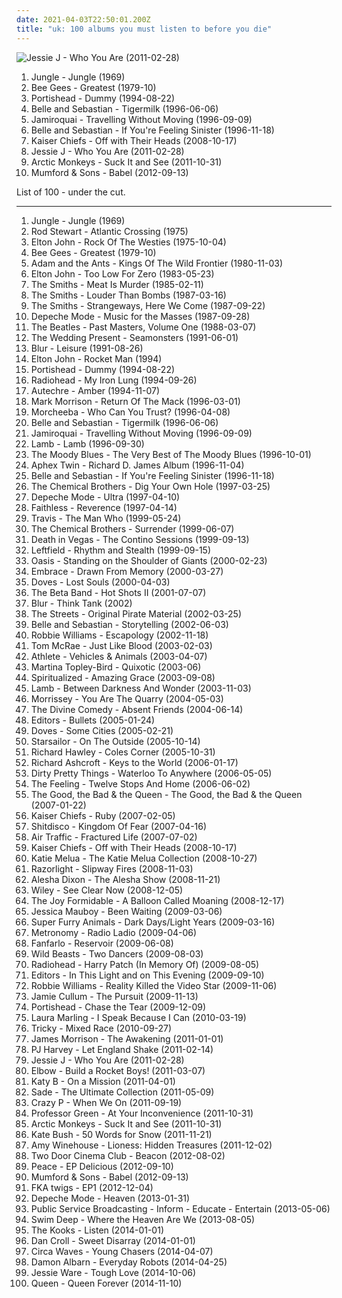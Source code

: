 ```yaml
---
date: 2021-04-03T22:50:01.200Z
title: "uk: 100 albums you must listen to before you die"
---
```

![Jessie J - Who You Are (2011-02-28)](http://coverartarchive.org/release/cae1712f-0423-4398-bc8a-f458bf7a45c2/14000252347-500.jpg "Jessie J - Who You Are (2011-02-28)")
<ol class="albums">
<li data-cover="http://coverartarchive.org/release/8d7018ec-2064-49e4-9dbe-2982f753ec20/9129871365-500.jpg" data-tags="soul, uk" role="button">Jungle - Jungle (1969)</li>
<li data-cover="http://coverartarchive.org/release/b74306eb-15ac-4d9c-9780-a86ad6a87a10/21650782271-500.jpg" data-tags="soundtrack, pop, 70s, uk, easy listening, bee gees, vinyl, 00s, laptop, disco pop" role="button">Bee Gees - Greatest (1979-10)</li>
<li data-cover="http://coverartarchive.org/release/87888070-1b25-4830-aebc-dee490058b74/2550628489-500.jpg" data-tags="trip-hop" role="button">Portishead - Dummy (1994-08-22)</li>
<li data-cover="http://coverartarchive.org/release/dbd2e4d7-ad8f-3b53-9184-9c1554fb3b09/18848392355-500.jpg" data-tags="indie, 1996, indie pop" role="button">Belle and Sebastian - Tigermilk (1996-06-06)</li>
<li data-cover="http://coverartarchive.org/release/e357d59f-7440-47bd-97c5-88c38c1080f8/7479486477-500.jpg" data-tags="funk, acid jazz" role="button">Jamiroquai - Travelling Without Moving (1996-09-09)</li>
<li data-cover="http://coverartarchive.org/release/2b3c2f96-91f9-4d82-8efb-bd51812cab3c/4629555490-500.jpg" data-tags="indie pop, 1996, indie" role="button">Belle and Sebastian - If You're Feeling Sinister (1996-11-18)</li>
<li data-cover="https://img.discogs.com/dOJ1AHm2GhNiNfXVb-R0Hv_kODY=/fit-in/600x594/filters:strip_icc():format(jpeg):mode_rgb():quality(90)/discogs-images/R-1710478-1270906698.jpeg.jpg" data-tags="indie, britpop, rock" role="button">Kaiser Chiefs - Off with Their Heads (2008-10-17)</li>
<li data-cover="http://coverartarchive.org/release/cae1712f-0423-4398-bc8a-f458bf7a45c2/14000252347-500.jpg" data-tags="pop" role="button">Jessie J - Who You Are (2011-02-28)</li>
<li data-cover="https://via.placeholder.com/450" data-tags="indie rock, rock, indie" role="button">Arctic Monkeys - Suck It and See (2011-10-31)</li>
<li data-cover="http://coverartarchive.org/release/5e41ce0d-ce16-4a00-83bb-8e0e41d67cbb/2484391424-500.jpg" data-tags="folk, indie, british" role="button">Mumford & Sons - Babel (2012-09-13)</li>
</ol>
List of 100 - under the cut.
<!-- more -->

_________________

<ol class="albums">
<li data-cover="http://coverartarchive.org/release/8d7018ec-2064-49e4-9dbe-2982f753ec20/9129871365-500.jpg" data-tags="soul, uk" role="button">
Jungle - Jungle (1969)
</li>
<li data-cover="http://coverartarchive.org/release/17e2b2bf-2ccc-4592-9b32-d4fdf7d9423a/7297450107-500.jpg" data-tags="classic rock, rock, soft rock" role="button">
Rod Stewart - Atlantic Crossing (1975)
</li>
<li data-cover="http://coverartarchive.org/release/5904320c-f3ca-4320-bade-58215eda3e0c/1637049317-500.jpg" data-tags="70s" role="button">
Elton John - Rock Of The Westies (1975-10-04)
</li>
<li data-cover="http://coverartarchive.org/release/b74306eb-15ac-4d9c-9780-a86ad6a87a10/21650782271-500.jpg" data-tags="soundtrack, pop, 70s, uk, easy listening, bee gees, vinyl, 00s, laptop, disco pop" role="button">
Bee Gees - Greatest (1979-10)
</li>
<li data-cover="http://coverartarchive.org/release/14e135fe-eb2b-4361-a12e-66b13fe34ee9/9607837582-500.jpg" data-tags="80s, new wave" role="button">
Adam and the Ants - Kings Of The Wild Frontier (1980-11-03)
</li>
<li data-cover="https://img.discogs.com/E-XIZX6szT6SNly6aXkCwEIKXmI=/fit-in/600x600/filters:strip_icc():format(jpeg):mode_rgb():quality(90)/discogs-images/R-3555237-1486241301-4757.jpeg.jpg" data-tags="80s, classic rock" role="button">
Elton John - Too Low For Zero (1983-05-23)
</li>
<li data-cover="http://coverartarchive.org/release/553849ea-0c72-3239-af7a-f59a8e048f0b/2589359162-500.jpg" data-tags="80s" role="button">
The Smiths - Meat Is Murder (1985-02-11)
</li>
<li data-cover="http://coverartarchive.org/release/c0da7fda-06a8-452c-b25b-9aa320f7409d/4734396063-500.jpg" data-tags="80s" role="button">
The Smiths - Louder Than Bombs (1987-03-16)
</li>
<li data-cover="http://coverartarchive.org/release/832c3cd6-effa-3e5f-a6e1-273cfd2d9c27/21363854627-500.jpg" data-tags="80s" role="button">
The Smiths - Strangeways, Here We Come (1987-09-22)
</li>
<li data-cover="http://coverartarchive.org/release/4577ed01-57ad-3826-800b-e0c4d4998611/9417546640-500.jpg" data-tags="synthpop, 80s, new wave, electronic" role="button">
Depeche Mode - Music for the Masses (1987-09-28)
</li>
<li data-cover="http://coverartarchive.org/release/9df42f72-ae56-4f5b-8f35-53aa3e8665b6/7036450645-500.jpg" data-tags="classic rock, rock, 60s, 80s, uk, compilation, rock pop, laptop, english group" role="button">
The Beatles - Past Masters, Volume One (1988-03-07)
</li>
<li data-cover="https://via.placeholder.com/450" data-tags="indie rock" role="button">
The Wedding Present - Seamonsters (1991-06-01)
</li>
<li data-cover="http://coverartarchive.org/release/5834ce7b-007f-4e47-84bb-b4b66a6bdabf/4454840771-500.jpg" data-tags="britpop, alternative rock, 90s" role="button">
Blur - Leisure (1991-08-26)
</li>
<li data-cover="http://coverartarchive.org/release/f9c5c09d-4c24-47de-bf43-c6ea218de29a/1637331973-500.jpg" data-tags="rock pop" role="button">
Elton John - Rocket Man (1994)
</li>
<li data-cover="http://coverartarchive.org/release/87888070-1b25-4830-aebc-dee490058b74/2550628489-500.jpg" data-tags="trip-hop" role="button">
Portishead - Dummy (1994-08-22)
</li>
<li data-cover="http://coverartarchive.org/release/13c58395-5df0-4db3-8513-5c2d87bfbd7c/10359692033-500.jpg" data-tags="alternative rock, rock, radiohead" role="button">
Radiohead - My Iron Lung (1994-09-26)
</li>
<li data-cover="https://via.placeholder.com/450" data-tags="idm, ambient, electronic" role="button">
Autechre - Amber (1994-11-07)
</li>
<li data-cover="http://coverartarchive.org/release/50989c66-32db-4e87-b368-15a712783c6f/22017969148-500.jpg" data-tags="hip hop, 90s, rnb" role="button">
Mark Morrison - Return Of The Mack (1996-03-01)
</li>
<li data-cover="http://coverartarchive.org/release/9db51cd6-38f6-3b42-8ad5-559963d68f35/4221404915-500.jpg" data-tags="trip-hop, downtempo, chillout" role="button">
Morcheeba - Who Can You Trust? (1996-04-08)
</li>
<li data-cover="http://coverartarchive.org/release/dbd2e4d7-ad8f-3b53-9184-9c1554fb3b09/18848392355-500.jpg" data-tags="indie, 1996, indie pop" role="button">
Belle and Sebastian - Tigermilk (1996-06-06)
</li>
<li data-cover="http://coverartarchive.org/release/e357d59f-7440-47bd-97c5-88c38c1080f8/7479486477-500.jpg" data-tags="funk, acid jazz" role="button">
Jamiroquai - Travelling Without Moving (1996-09-09)
</li>
<li data-cover="http://coverartarchive.org/release/4172b52f-6e74-4182-a101-7eac30f3bf55/2542250052-500.jpg" data-tags="trip-hop" role="button">
Lamb - Lamb (1996-09-30)
</li>
<li data-cover="https://img.discogs.com/Ax_bZ6h8wyTDBUwUTVfKuGJXPLc=/fit-in/591x588/filters:strip_icc():format(jpeg):mode_rgb():quality(90)/discogs-images/R-14534599-1576526750-6048.jpeg.jpg" data-tags="progressive rock, uk, symphonic rock, 90s, compilation, laptop, english group, t m blues" role="button">
The Moody Blues - The Very Best of The Moody Blues (1996-10-01)
</li>
<li data-cover="https://via.placeholder.com/450" data-tags="idm, electronic" role="button">
Aphex Twin - Richard D. James Album (1996-11-04)
</li>
<li data-cover="http://coverartarchive.org/release/2b3c2f96-91f9-4d82-8efb-bd51812cab3c/4629555490-500.jpg" data-tags="indie pop, 1996, indie" role="button">
Belle and Sebastian - If You're Feeling Sinister (1996-11-18)
</li>
<li data-cover="http://coverartarchive.org/release/79f2fb40-1e55-4a56-b749-89a9c73d8cb6/19177871704-500.jpg" data-tags="electronic, big beat" role="button">
The Chemical Brothers - Dig Your Own Hole (1997-03-25)
</li>
<li data-cover="http://coverartarchive.org/release/127b9b29-4252-463b-9d9a-30b888c19867/9417557840-500.jpg" data-tags="electronic, synthpop, 90s" role="button">
Depeche Mode - Ultra (1997-04-10)
</li>
<li data-cover="https://via.placeholder.com/450" data-tags="electronic, trip-hop" role="button">
Faithless - Reverence (1997-04-14)
</li>
<li data-cover="http://coverartarchive.org/release/bcbc7ed8-6b81-31d3-85d5-7cca535210dd/17694457523-500.jpg" data-tags="britpop" role="button">
Travis - The Man Who (1999-05-24)
</li>
<li data-cover="https://img.discogs.com/dwUp27qEL88PzCYRgc2iUrDGMlc=/fit-in/464x373/filters:strip_icc():format(jpeg):mode_rgb():quality(90)/discogs-images/R-7045755-1437218119-3187.png.jpg" data-tags="electronic, big beat" role="button">
The Chemical Brothers - Surrender (1999-06-07)
</li>
<li data-cover="https://img.discogs.com/7671t6_gOUBXGxurdZRYDsPfb0Y=/fit-in/600x521/filters:strip_icc():format(jpeg):mode_rgb():quality(90)/discogs-images/R-98180-1497133178-8372.jpeg.jpg" data-tags="electronic" role="button">
Death in Vegas - The Contino Sessions (1999-09-13)
</li>
<li data-cover="https://img.discogs.com/4oAfWsk1HMVyqEkYBGkpFeEkO3o=/fit-in/600x598/filters:strip_icc():format(jpeg):mode_rgb():quality(90)/discogs-images/R-2266952-1458833514-6678.jpeg.jpg" data-tags="electronic" role="button">
Leftfield - Rhythm and Stealth (1999-09-15)
</li>
<li data-cover="http://coverartarchive.org/release/a807034d-09ee-3d4c-9566-06d114c1fc6c/5710869185-500.jpg" data-tags="britpop, rock" role="button">
Oasis - Standing on the Shoulder of Giants (2000-02-23)
</li>
<li data-cover="https://via.placeholder.com/450" data-tags="uk, explorations, post-britpop, embrace, js new additions, 2check, boughtlist2013" role="button">
Embrace - Drawn From Memory (2000-03-27)
</li>
<li data-cover="http://coverartarchive.org/release/81776221-c3ae-4662-8f2f-7a239cbb24af/27974433834-500.jpg" data-tags="indie rock, britpop" role="button">
Doves - Lost Souls (2000-04-03)
</li>
<li data-cover="http://coverartarchive.org/release/606b6e98-c195-4752-9024-3fd568f1dc42/21267333260-500.jpg" data-tags="00s, leftfield" role="button">
The Beta Band - Hot Shots II (2001-07-07)
</li>
<li data-cover="https://img.discogs.com/JYweVK-MP3wZ3FKa9znVYZ8HtjU=/fit-in/600x597/filters:strip_icc():format(jpeg):mode_rgb():quality(90)/discogs-images/R-665319-1214141347.jpeg.jpg" data-tags="britpop" role="button">
Blur - Think Tank (2002)
</li>
<li data-cover="http://coverartarchive.org/release/61db93a5-4c70-3d20-97be-61cc2db67d7f/14791473573-500.jpg" data-tags="british, hip-hop" role="button">
The Streets - Original Pirate Material (2002-03-25)
</li>
<li data-cover="http://coverartarchive.org/release/6d1d433e-709b-4c6b-8d09-7e8b845be806/4629393369-500.jpg" data-tags="soundtrack, indie pop, indie, 00s" role="button">
Belle and Sebastian - Storytelling (2002-06-03)
</li>
<li data-cover="http://coverartarchive.org/release/4af3d5df-674c-3d37-903c-b9ced24d5c3a/21168360245-500.jpg" data-tags="pop, robbie williams" role="button">
Robbie Williams - Escapology (2002-11-18)
</li>
<li data-cover="http://coverartarchive.org/release/758af90d-178d-3450-8585-165e05746c5c/26836542879-500.jpg" data-tags="alternative rock, folk" role="button">
Tom McRae - Just Like Blood (2003-02-03)
</li>
<li data-cover="https://img.discogs.com/CUYKJ9gtM3_vuXerojpDizi20Mw=/fit-in/486x419/filters:strip_icc():format(jpeg):mode_rgb():quality(90)/discogs-images/R-12740973-1541075556-5365.jpeg.jpg" data-tags="indie" role="button">
Athlete - Vehicles & Animals (2003-04-07)
</li>
<li data-cover="http://coverartarchive.org/release/aa4f112b-51b1-435d-9af1-17ec12921914/28543973353-500.jpg" data-tags="trip-hop, soul" role="button">
Martina Topley-Bird - Quixotic (2003-06)
</li>
<li data-cover="http://coverartarchive.org/release/68db5bae-192d-4f35-88fc-984d6a976ec7/1269152456-500.jpg" data-tags="alternative, experimental, uk, shoegaze, garage rock, gospel, 00s, freedom, ecstasy, 2000s, west midlands, sanctuary, rugby, midlands, fuzzy guitar goodness, superb song to drive to, i love singing along, where is my bong, warwickshire, compact discs i own, drunk tank singalong tune, glorify my drug usage, wintercase 07, its not indie assholes, spiritual radio" role="button">
Spiritualized - Amazing Grace (2003-09-08)
</li>
<li data-cover="http://coverartarchive.org/release/b2b78290-b041-4cdb-8355-7f8090ff7485/21687038310-500.jpg" data-tags="trip-hop" role="button">
Lamb - Between Darkness And Wonder (2003-11-03)
</li>
<li data-cover="http://coverartarchive.org/release/6206d126-6938-3efd-b0a0-63877cd0a237/25696770339-500.jpg" data-tags="alternative, morrissey" role="button">
Morrissey - You Are The Quarry (2004-05-03)
</li>
<li data-cover="http://coverartarchive.org/release/ac140944-91f4-4035-bc46-187769f78e27/12401523730-500.jpg" data-tags="alternative, chamber pop, baroque pop" role="button">
The Divine Comedy - Absent Friends (2004-06-14)
</li>
<li data-cover="https://img.discogs.com/76iDfcOdo3T6EVuxMLh6F0f0qAo=/fit-in/600x590/filters:strip_icc():format(jpeg):mode_rgb():quality(90)/discogs-images/R-2068634-1399311003-6017.jpeg.jpg" data-tags="alternative, indie rock" role="button">
Editors - Bullets (2005-01-24)
</li>
<li data-cover="http://coverartarchive.org/release/b0ba7c08-6c6b-37f3-b9e6-4cbcd4669e5e/13933926349-500.jpg" data-tags="indie rock" role="button">
Doves - Some Cities (2005-02-21)
</li>
<li data-cover="https://via.placeholder.com/450" data-tags="rock, britpop" role="button">
Starsailor - On The Outside (2005-10-14)
</li>
<li data-cover="https://img.discogs.com/8V5whur219Nvp63IwDsFXW-58TQ=/fit-in/600x600/filters:strip_icc():format(jpeg):mode_rgb():quality(90)/discogs-images/R-523379-1575244390-4883.jpeg.jpg" data-tags="singer-songwriter, 00s" role="button">
Richard Hawley - Coles Corner (2005-10-31)
</li>
<li data-cover="https://img.discogs.com/_mODtAT-vX_TBwDtmuLskoIhogo=/fit-in/600x581/filters:strip_icc():format(jpeg):mode_rgb():quality(90)/discogs-images/R-827837-1484077186-5877.jpeg.jpg" data-tags="britpop, rock" role="button">
Richard Ashcroft - Keys to the World (2006-01-17)
</li>
<li data-cover="http://coverartarchive.org/release/7e81cca2-fb08-4155-9bac-9d998b2ac952/27084035714-500.jpg" data-tags="indie rock, rock, british, indie" role="button">
Dirty Pretty Things - Waterloo To Anywhere (2006-05-05)
</li>
<li data-cover="https://img.discogs.com/MF5OAxYidkbpBbnMfpmbS4Mpdtk=/fit-in/600x913/filters:strip_icc():format(jpeg):mode_rgb():quality(90)/discogs-images/R-9036903-1510133812-1025.jpeg.jpg" data-tags="british, soft rock, pop, indie, rock" role="button">
The Feeling - Twelve Stops And Home (2006-06-02)
</li>
<li data-cover="https://img.discogs.com/T7_pLWM6rGnFtXYFAbqToMmrRe4=/fit-in/600x585/filters:strip_icc():format(jpeg):mode_rgb():quality(90)/discogs-images/R-887153-1203597059.jpeg.jpg" data-tags="alternative, indie, rock, britpop, 00s" role="button">
The Good, the Bad & the Queen - The Good, the Bad & the Queen (2007-01-22)
</li>
<li data-cover="http://coverartarchive.org/release/6b8e0aa5-9fe5-4ee1-8843-787c8276c4f3/24224032037-500.jpg" data-tags="rock" role="button">
Kaiser Chiefs - Ruby (2007-02-05)
</li>
<li data-cover="https://via.placeholder.com/450" data-tags="new rave" role="button">
Shitdisco - Kingdom Of Fear (2007-04-16)
</li>
<li data-cover="http://coverartarchive.org/release/1d69d2d6-9957-4da5-9e2f-d04b8b1c9a30/20543455487-500.jpg" data-tags="indie rock" role="button">
Air Traffic - Fractured Life (2007-07-02)
</li>
<li data-cover="https://img.discogs.com/dOJ1AHm2GhNiNfXVb-R0Hv_kODY=/fit-in/600x594/filters:strip_icc():format(jpeg):mode_rgb():quality(90)/discogs-images/R-1710478-1270906698.jpeg.jpg" data-tags="indie, britpop, rock" role="button">
Kaiser Chiefs - Off with Their Heads (2008-10-17)
</li>
<li data-cover="http://coverartarchive.org/release/5660fc5b-afca-4a23-9693-2ae2c90d9782/7003010587-500.jpg" data-tags="pop" role="button">
Katie Melua - The Katie Melua Collection (2008-10-27)
</li>
<li data-cover="http://coverartarchive.org/release/80529b35-4d5b-4b6a-a101-124737b8d96c/15828000640-500.jpg" data-tags="indie, rock, alternative, 00s indie, indie rock, 00s" role="button">
Razorlight - Slipway Fires (2008-11-03)
</li>
<li data-cover="http://coverartarchive.org/release/fb2653a0-09ae-4fed-9684-545ef2941cc1/7693611149-500.jpg" data-tags="pop, british, uk, female vocalist, 00s, laptop, english, nice album art, cds i know i love" role="button">
Alesha Dixon - The Alesha Show (2008-11-21)
</li>
<li data-cover="http://coverartarchive.org/release/09d214ff-df3b-4b8e-9317-0683247eaa2c/8042724648-500.jpg" data-tags="hip-hop, british, rap, grime, uk, 00s, uk rap, general pop vocal, good in 2008, non-american rap" role="button">
Wiley - See Clear Now (2008-12-05)
</li>
<li data-cover="http://coverartarchive.org/release/c3fd2cf8-068a-4990-ab98-20bf30a3ef6d/23270034564-500.jpg" data-tags="indie, british, indie rock" role="button">
The Joy Formidable - A Balloon Called Moaning (2008-12-17)
</li>
<li data-cover="https://img.discogs.com/O0WD3ekeZtIODoSmnfQ7g7i4-O0=/fit-in/600x600/filters:strip_icc():format(jpeg):mode_rgb():quality(90)/discogs-images/R-1733477-1282996272.jpeg.jpg" data-tags="female, soul, uk, female vocalist, 00s, all the best, vile, idol, favoritas, my favorite music, my travel 29, jessica mauboy, love muzik, austrailion, austrailion idol" role="button">
Jessica Mauboy - Been Waiting (2009-03-06)
</li>
<li data-cover="https://img.discogs.com/nF9bZaO-ZkAnhCjS2ob_tSgxn1U=/fit-in/600x597/filters:strip_icc():format(jpeg):mode_rgb():quality(90)/discogs-images/R-1742268-1360662462-2807.jpeg.jpg" data-tags="british, uk, experimental rock, britannique" role="button">
Super Furry Animals - Dark Days/Light Years (2009-03-16)
</li>
<li data-cover="http://coverartarchive.org/release/831bad6b-f0e1-4984-aa64-fabd66f64c22/23540491846-500.jpg" data-tags="electronica" role="button">
Metronomy - Radio Ladio (2009-04-06)
</li>
<li data-cover="http://coverartarchive.org/release/6f48b7db-b2a9-4122-a631-4b49321c9af0/10270263185-500.jpg" data-tags="indie" role="button">
Fanfarlo - Reservoir (2009-06-08)
</li>
<li data-cover="http://coverartarchive.org/release/6cde7482-d217-48af-b46b-3161cfd089b4/16043440516-500.jpg" data-tags="indie rock" role="button">
Wild Beasts - Two Dancers (2009-08-03)
</li>
<li data-cover="https://via.placeholder.com/450" data-tags="british, alternative rock, uk, very british, memorial, britannique, self-released, not on my computer anymore" role="button">
Radiohead - Harry Patch (In Memory Of) (2009-08-05)
</li>
<li data-cover="https://img.discogs.com/mTi9bBoVjAX4TqxdxLH3EhLLqu8=/fit-in/595x581/filters:strip_icc():format(jpeg):mode_rgb():quality(90)/discogs-images/R-1996333-1257597527.jpeg.jpg" data-tags="synthpop, electronic, post-punk, alternative, post-punk revival" role="button">
Editors - In This Light and on This Evening (2009-09-10)
</li>
<li data-cover="http://coverartarchive.org/release/e15f9b62-f46a-40f5-8e5f-ba52f0bc382a/2688225539-500.jpg" data-tags="british, pop, britpop" role="button">
Robbie Williams - Reality Killed the Video Star (2009-11-06)
</li>
<li data-cover="http://coverartarchive.org/release/d69e9013-4413-4051-92c8-1741b4534259/8127539569-500.jpg" data-tags="jazz" role="button">
Jamie Cullum - The Pursuit (2009-11-13)
</li>
<li data-cover="http://coverartarchive.org/release/d45da67a-e3c5-3c6d-985e-03d421cfd624/17589986362-500.jpg" data-tags="british, uk" role="button">
Portishead - Chase the Tear (2009-12-09)
</li>
<li data-cover="https://img.discogs.com/AuQbDbqh0wsAU44L70pOYbHgbh4=/fit-in/600x617/filters:strip_icc():format(jpeg):mode_rgb():quality(90)/discogs-images/R-7866744-1450529565-9975.jpeg.jpg" data-tags="folk" role="button">
Laura Marling - I Speak Because I Can (2010-03-19)
</li>
<li data-cover="http://coverartarchive.org/release/d1ec75b9-3d5e-4895-be05-fb66eb80c520/24533839392-500.jpg" data-tags="trip-hop" role="button">
Tricky - Mixed Race (2010-09-27)
</li>
<li data-cover="http://coverartarchive.org/release/2992f808-a51a-4a85-82a9-2a90ff78249a/1818593672-500.jpg" data-tags="british" role="button">
James Morrison - The Awakening (2011-01-01)
</li>
<li data-cover="https://via.placeholder.com/450" data-tags="alternative, political" role="button">
PJ Harvey - Let England Shake (2011-02-14)
</li>
<li data-cover="http://coverartarchive.org/release/cae1712f-0423-4398-bc8a-f458bf7a45c2/14000252347-500.jpg" data-tags="pop" role="button">
Jessie J - Who You Are (2011-02-28)
</li>
<li data-cover="http://coverartarchive.org/release/f9783845-357b-4b2c-9ac2-4c2bb7d9980f/9278419426-500.jpg" data-tags="british" role="button">
Elbow - Build a Rocket Boys! (2011-03-07)
</li>
<li data-cover="http://coverartarchive.org/release/51d5b8ae-a65b-4e0f-b324-a3cb263ba705/1425942008-500.jpg" data-tags="electronic, dubstep" role="button">
Katy B - On a Mission (2011-04-01)
</li>
<li data-cover="http://coverartarchive.org/release/9bcc6dd4-3edd-45ba-a7ab-08f67191036f/16645104299-500.jpg" data-tags="sade, soul, romantic" role="button">
Sade - The Ultimate Collection (2011-05-09)
</li>
<li data-cover="https://img.discogs.com/_my-Nm99tDlCvFGBTKyhGAR_yHo=/fit-in/500x500/filters:strip_icc():format(jpeg):mode_rgb():quality(90)/discogs-images/R-10471813-1498130631-5231.jpeg.jpg" data-tags="disco, chillout, soul, uk, dance, motown, funk, house, indietronica, 90s, funky, groovy, soulful house, beach house, lp, chic, hh" role="button">
Crazy P - When We On (2011-09-19)
</li>
<li data-cover="https://img.discogs.com/yqF2UyXS_V-n_6IIZDSEwPMfSkA=/fit-in/600x586/filters:strip_icc():format(jpeg):mode_rgb():quality(90)/discogs-images/R-3379958-1558871673-1919.jpeg.jpg" data-tags="hip hop, rap, 10s, 2011 albums" role="button">
Professor Green - At Your Inconvenience (2011-10-31)
</li>
<li data-cover="https://via.placeholder.com/450" data-tags="indie rock, rock, indie" role="button">
Arctic Monkeys - Suck It and See (2011-10-31)
</li>
<li data-cover="http://coverartarchive.org/release/4518b2c0-0091-4780-b31e-6dfc7e1d9cd5/21132684376-500.jpg" data-tags="alternative, art pop, winter" role="button">
Kate Bush - 50 Words for Snow (2011-11-21)
</li>
<li data-cover="http://coverartarchive.org/release/157f27fb-7f7f-4ea9-9674-fd84ed9db612/5113102481-500.jpg" data-tags="soul" role="button">
Amy Winehouse - Lioness: Hidden Treasures (2011-12-02)
</li>
<li data-cover="http://coverartarchive.org/release/e9abd378-bb2c-4c66-af8a-ffef8e9d0a59/1924752901-500.jpg" data-tags="indie, indie rock" role="button">
Two Door Cinema Club - Beacon (2012-08-02)
</li>
<li data-cover="https://img.discogs.com/8cnaKgO4PM0kmg3MlmOGL168800=/fit-in/600x591/filters:strip_icc():format(jpeg):mode_rgb():quality(90)/discogs-images/R-10665156-1501981114-3012.jpeg.jpg" data-tags="uk, columbia records" role="button">
Peace - EP Delicious (2012-09-10)
</li>
<li data-cover="http://coverartarchive.org/release/5e41ce0d-ce16-4a00-83bb-8e0e41d67cbb/2484391424-500.jpg" data-tags="folk, indie, british" role="button">
Mumford & Sons - Babel (2012-09-13)
</li>
<li data-cover="https://img.discogs.com/j6xQvRhqy6_5Kbhfg4xSKsROl8U=/fit-in/600x609/filters:strip_icc():format(jpeg):mode_rgb():quality(90)/discogs-images/R-7217189-1459621593-4852.jpeg.jpg" data-tags="electronic, trip-hop, experimental, dream pop, alternative rnb" role="button">
FKA twigs - EP1 (2012-12-04)
</li>
<li data-cover="https://img.discogs.com/U4LEEY3h2OyFyUuqg3AEwXgfbQA=/fit-in/600x609/filters:strip_icc():format(jpeg):mode_rgb():quality(90)/discogs-images/R-13752933-1582227292-3737.jpeg.jpg" data-tags="electronic, rock, uk, synthpop, male vocalists, electro-rock, 2010s, mute records, 2013 releases" role="button">
Depeche Mode - Heaven (2013-01-31)
</li>
<li data-cover="http://coverartarchive.org/release/c71f1cfe-9a7a-4177-9f63-9613a8d08890/6796660059-500.jpg" data-tags="electronica, indie, alternative, alternative rock, indie rock, post-rock, uk, vinyl, 10s, electronic rock, 2013 releases, psb, merkliste, my gang 13, post-dance edu-rock" role="button">
Public Service Broadcasting - Inform - Educate - Entertain (2013-05-06)
</li>
<li data-cover="http://coverartarchive.org/release/6a708edc-1239-4957-8061-4c61692ac646/5233341702-500.jpg" data-tags="indie, alternative rock, indie pop, indie rock, uk, friend recommended,  shoegaze" role="button">
Swim Deep - Where the Heaven Are We (2013-08-05)
</li>
<li data-cover="http://coverartarchive.org/release/7c6480be-d53a-4c46-bb7c-c5187ab99ff5/8207839327-500.jpg" data-tags="indie, british" role="button">
The Kooks - Listen (2014-01-01)
</li>
<li data-cover="http://coverartarchive.org/release/36b65834-9455-498f-bce1-4b037b4a65e3/7464470016-500.jpg" data-tags="electronic, indie, pop, uk, male vocalists, radio mirror park" role="button">
Dan Croll - Sweet Disarray (2014-01-01)
</li>
<li data-cover="http://coverartarchive.org/release/91a30f93-1f4d-4dc6-80c4-cfad68a74dee/9120379614-500.jpg" data-tags="indie rock" role="button">
Circa Waves - Young Chasers (2014-04-07)
</li>
<li data-cover="https://img.discogs.com/aH-EXZ6G_eOp-whSGmUGn4nuuzE=/fit-in/598x600/filters:strip_icc():format(jpeg):mode_rgb():quality(90)/discogs-images/R-5425859-1393250079-6492.jpeg.jpg" data-tags="electronic, folktronica" role="button">
Damon Albarn - Everyday Robots (2014-04-25)
</li>
<li data-cover="http://coverartarchive.org/release/e5aeab7d-7cbd-400b-9f4a-65a8f62ce4a1/8769096490-500.jpg" data-tags="soul, neo-soul" role="button">
Jessie Ware - Tough Love (2014-10-06)
</li>
<li data-cover="http://coverartarchive.org/release/b015e9ff-e38f-4cdd-97ec-5b4070716852/21009780466-500.jpg" data-tags="rock, uk" role="button">
Queen - Queen Forever (2014-11-10)
</li>
</ol>